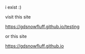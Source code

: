 i exist :)

visit this site

https://gdsnowfluff.github.io/testing

or this site

https://gdsnowfluff.github.io
